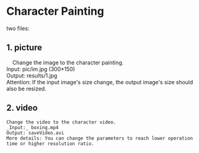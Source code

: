 # Character Painting
two files:

## 1. picture
    
    Change the image to the character painting.  
    Input: pic/im.jpg (300*150)  
    Output: results/1.jpg  
    Attention: If the input image's size change, the output image's size should also be resized.  

## 2. video
    
    Change the video to the character video.
    _Input:_ boxing.mp4
    Output: saveVideo.avi
    More details: You can change the parameters to reach lower operation time or higher resolution ratio.
